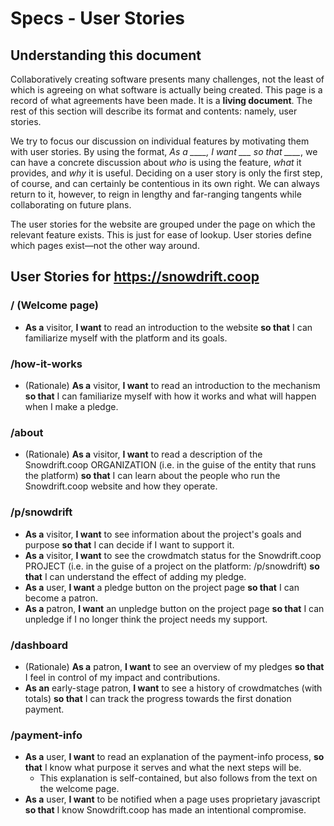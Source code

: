 # Specs - User Stories

## Understanding this document

Collaboratively creating software presents many challenges, not the least of
which is agreeing on what software is actually being created. This page is a
record of what agreements have been made. It is a **living document**. The rest
of this section will describe its format and contents: namely, user stories.

We try to focus our discussion on individual features by motivating them with
user stories. By using the format, *As a ____, I want ___ so that ____*, we can
have a concrete discussion about *who* is using the feature, *what* it provides,
and *why* it is useful. Deciding on a user story is only the first step, of
course, and can certainly be contentious in its own right. We can always return
to it, however, to reign in lengthy and far-ranging tangents while collaborating
on future plans.

The user stories for the website are grouped under the page on which the relevant
feature exists. This is just for ease of lookup. User stories define which pages
exist—not the other way around.

## User Stories for https://snowdrift.coop

###  / (Welcome page)
-  **As a** visitor, **I want** to read an introduction to the website **so that** I can
   familiarize myself with the platform and its goals.

###  /how-it-works
-  (Rationale) **As a** visitor, **I want** to read an introduction to the mechanism **so
   that** I can familiarize myself with how it works and what will happen when I
   make a pledge.

###  /about
-  (Rationale) **As a** visitor, **I want** to read a description of the Snowdrift.coop
   ORGANIZATION (i.e. in the guise of the entity that runs the platform) **so that**
   I can learn about the people who run the Snowdrift.coop website and how they
   operate.

###  /p/snowdrift
-  **As a** visitor, **I want** to see information about the project's goals and
   purpose **so that** I can decide if I want to support it.
-  **As a** visitor, **I want** to see the crowdmatch status for the Snowdrift.coop
   PROJECT (i.e. in the guise of a project on the platform: /p/snowdrift) **so that** 
   I can understand the effect of adding my pledge.
-  **As a** user, **I want** a pledge button on the project page **so that** I can become a
   patron.
-  **As a** patron, **I want** an unpledge button on the project page **so that** I can
   unpledge if I no longer think the project needs my support.

###  /dashboard
-  (Rationale) **As a** patron, **I want** to see an overview of my pledges **so that** I
   feel in control of my impact and contributions.
-  **As an** early-stage patron, **I want** to see a history of crowdmatches (with
   totals) **so that** I can track the progress towards the first donation payment.

###  /payment-info
-  **As a** user, **I want** to read an explanation of the payment-info process, **so that**
   I know what purpose it serves and what the next steps will be.
    -  This explanation is self-contained, but also follows from the text on the
       welcome page.
-  **As a** user, **I want** to be notified when a page uses proprietary javascript **so that** 
   I know Snowdrift.coop has made an intentional compromise.
